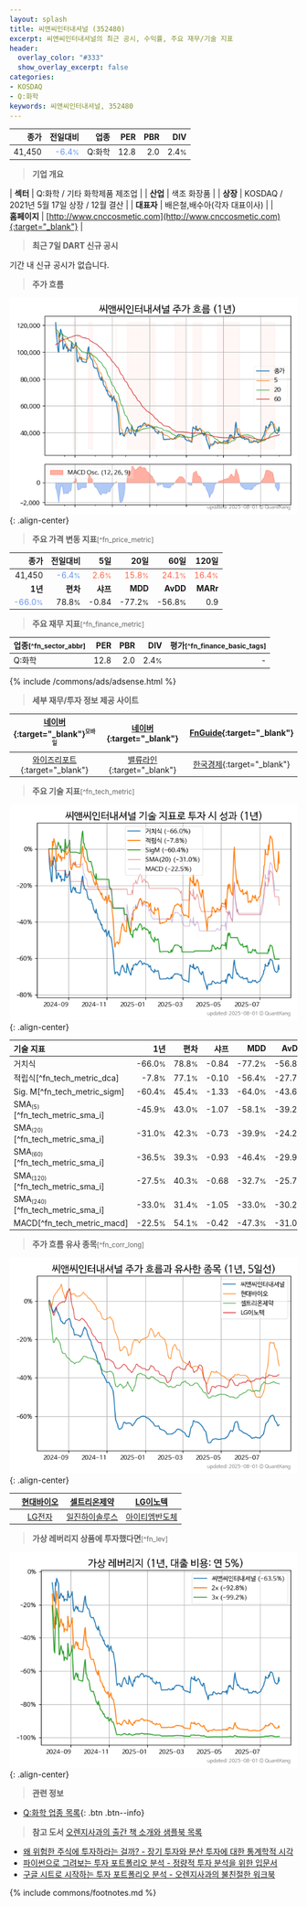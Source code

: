 ```yaml
---
layout: splash
title: 씨앤씨인터내셔널 (352480)
excerpt: 씨앤씨인터내셔널의 최근 공시, 수익률, 주요 재무/기술 지표
header:
  overlay_color: "#333"
  show_overlay_excerpt: false
categories:
- KOSDAQ
- Q:화학
keywords: 씨앤씨인터내셔널, 352480
---
```


| **종가** | **전일대비** | **업종** | **PER** | **PBR** | **DIV** |
| -------: | -----------: | -------: | ------: | ------: | ------: |
| 41,450 | <span style="color: cornflowerblue">-6.4<small>%</small></span> | Q:화학 | 12.8 | 2.0 | 2.4<small>%</small> |

<!-- more -->


> **기업 개요**<a id="company"></a>

| <span style="white-space:nowrap;">**섹터**</span> | Q:화학 / 기타 화학제품 제조업 |
| <span style="white-space:nowrap;">**산업**</span> | 색조 화장품 |
| <span style="white-space:nowrap;">**상장**</span> | KOSDAQ / 2021년 5월 17일 상장 / 12월 결산 |
| <span style="white-space:nowrap;">**대표자**</span> | 배은철,배수아(각자 대표이사) |
| <span style="white-space:nowrap;">**홈페이지**</span> | [http://www.cnccosmetic.com](http://www.cnccosmetic.com){:target="_blank"} |


> **최근 7일 DART 신규 공시**<a id="dart"></a>

기간 내 신규 공시가 없습니다.


> **주가 흐름**<a id="price"></a>

![352480](/stock/images/352480.png){: .align-center}


> **주요 가격 변동 지표**<small>[^fn_price_metric]</small>

| **종가** | **전일대비** | **5일** | **20일** | **60일** | **120일** |
| -------: | -----------: | ------: | -------: | -------: | --------: |
| 41,450 | <span style="color: cornflowerblue">-6.4<small>%</small></span> | <span style="color: tomato">2.6<small>%</small></span> | <span style="color: tomato">15.8<small>%</small></span> | <span style="color: tomato">24.1<small>%</small></span> | <span style="color: tomato">16.4<small>%</small></span> |
| **1년** | **편차** | **샤프** | **MDD** | **AvDD** | **MARr** |
| <span style="color: cornflowerblue">-66.0<small>%</small></span> | 78.8<small>%</small> | -0.84 | -77.2<small>%</small> | -56.8<small>%</small> | 0.9 |


> **주요 재무 지표**<small>[^fn_finance_metric]</small>

| **업종**<small>[^fn_sector_abbr]</small> | **PER** | **PBR** | **DIV** | **평가**<small>[^fn_finance_basic_tags]</small> |
| :--------------------------------------- | ------: | ------: | ------: | ----------------------------------------------: |
| Q:화학 | 12.8 | 2.0 | 2.4<small>%</small> | - |



{% include /commons/ads/adsense.html %}

> **세부 재무/투자 정보 제공 사이트**

| [네이버](https://m.stock.naver.com/domestic/stock/352480/finance/summary){:target="_blank"}<sup><small>모바일</small></sup> | [네이버](https://finance.naver.com/item/coinfo.naver?code=352480){:target="_blank"} | [FnGuide](https://comp.fnguide.com/SVO2/ASP/SVD_Invest.asp?gicode=A352480&MenuYn=Y){:target="_blank"} |
| :---: | :---: | :---: |
| [와이즈리포트](https://comp.wisereport.co.kr/company/c1040001.aspx?cmp_cd=352480){:target="_blank"} | [밸류라인](https://www.valueline.co.kr/finance/summary/352480){:target="_blank"} | [한국경제](https://markets.hankyung.com/stock/352480/financial-summary){:target="_blank"} |


> **주요 기술 지표**<small>[^fn_tech_metric]</small>


![352480](/stock/images/352480_tech.png){: .align-center}

| **기술 지표** | **1년** | **편차** | **샤프** | **MDD** | **AvDD** |
| :------------ | ------: | -----------: | -------: | ------: | -------: |
| 거치식 | -66.0<small>%</small> | 78.8<small>%</small> | -0.84 | -77.2<small>%</small> | -56.8<small>%</small> |
| 적립식[^fn_tech_metric_dca] | -7.8<small>%</small> | 77.1<small>%</small> | -0.10 | -56.4<small>%</small> | -27.7<small>%</small> |
| Sig. M[^fn_tech_metric_sigm] | -60.4<small>%</small> | 45.4<small>%</small> | -1.33 | -64.0<small>%</small> | -43.6<small>%</small> |
| SMA<small><sub>(5)</sub></small>[^fn_tech_metric_sma_i] | -45.9<small>%</small> | 43.0<small>%</small> | -1.07 | -58.1<small>%</small> | -39.2<small>%</small> |
| SMA<small><sub>(20)</sub></small>[^fn_tech_metric_sma_i] | -31.0<small>%</small> | 42.3<small>%</small> | -0.73 | -39.9<small>%</small> | -24.2<small>%</small> |
| SMA<small><sub>(60)</sub></small>[^fn_tech_metric_sma_i] | -36.5<small>%</small> | 39.3<small>%</small> | -0.93 | -46.4<small>%</small> | -29.9<small>%</small> |
| SMA<small><sub>(120)</sub></small>[^fn_tech_metric_sma_i] | -27.5<small>%</small> | 40.3<small>%</small> | -0.68 | -32.7<small>%</small> | -25.7<small>%</small> |
| SMA<small><sub>(240)</sub></small>[^fn_tech_metric_sma_i] | -33.0<small>%</small> | 31.4<small>%</small> | -1.05 | -33.0<small>%</small> | -30.2<small>%</small> |
| MACD[^fn_tech_metric_macd] | -22.5<small>%</small> | 54.1<small>%</small> | -0.42 | -47.3<small>%</small> | -31.0<small>%</small> |


> **주가 흐름 유사 종목**<a id="corr"></a><small>[^fn_corr_long]</small>

![352480](/stock/images/352480_corr.png){: .align-center}

|       | [현대바이오](/048410/) | [셀트리온제약](/068760/) | [LG이노텍](/011070/) |
| :---: | :------------------------------------: | :------------------------------------: | :------------------------------------: |
|       | [LG전자](/066570/) | [일진하이솔루스](/271940/) | [아이티엠반도체](/084850/) |


> **가상 레버리지 상품에 투자했다면**<a id="2x"></a><small>[^fn_lev]</small>

![352480](/stock/images/352480_2x.png){: .align-center}


> **관련 정보**

- [Q:화학 업종 목록](/stats/sector/kosdaq_업종_화학_종목/){: .btn .btn--info}

> **참고 도서** [오렌지사과의 출간 책 소개와 샘플북 목록](https://kongdori.tistory.com/691)

- [왜 위험한 주식에 투자하라는 걸까? - 장기 투자와 분산 투자에 대한 통계학적 시각](https://kongdori.tistory.com/421)
- [파이썬으로 그려보는 투자 포트폴리오 분석  - 정량적 투자 분석을 위한 입문서](https://kongdori.tistory.com/643)
- [구글 시트로 시작하는 투자 포트폴리오 분석 - 오렌지사과의 불친절한 워크북](https://kongdori.tistory.com/449)


{% include commons/footnotes.md %}
